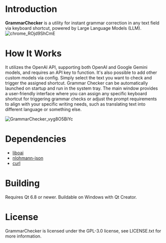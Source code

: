 # Introduction

**GrammarChecker** is a utility for instant grammar correction in any text field via keyboard shortcut, powered by Large Language Models (LLM).
![chrome_ROjd9ShCmE](https://github.com/user-attachments/assets/6724e3b6-2858-413b-976f-e78d640c39b2)

# How It Works
It utilizes the OpenAI API, supporting both OpenAI and Google Gemini models, and requires an API key to function. It's also possible to add other custom models via config. Simply select the text you want to check and trigger the assigned shortcut. Grammar Checker can be automatically launched on startup and run in the system tray. The main window provides a user-friendly interface where you can assign any specific keyboard shortcut for triggering grammar checks or adjust the prompt requirements to align with your specific writing needs, such as translating text into different language or something else.

![GrammarChecker_vyg8O5BiYc](https://github.com/user-attachments/assets/bcfd0d88-ee1a-47ae-91c4-90599f293b88)
# Dependencies
- [liboai](https://github.com/D7EAD/liboai)
- [nlohmann-json](https://github.com/nlohmann/json)
- [curl](https://github.com/curl/curl)

# Building
Requires Qt 6.8 or newer. Buildable on Windows with Qt Creator.

# License
GrammarChecker is licensed under the GPL-3.0 license, see LICENSE.txt for more information.
